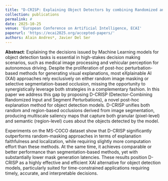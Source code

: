 ```yaml
---
title: "D-CRISP: Explaining Object Detectors by combining Randomized and Segment-based Perturbations"
collection: publications
permalink: #
date: 2025-10-25
venue: 'European Conference on Artificial Intelligence, ECAI'
paperurl: 'https://ecai2025.org/accepted-papers/'
authors: Alain Andres*, Javier Del Ser
---
```

**Abstract**: 
Explaining the decisions issued by Machine Learning models for object detection tasks is essential in high-stakes decision making scenarios, such as medical image processing and vehicular perception for autonomous driving. Despite the proliferation of post-hoc perturbation-based methods for generating visual explanations, most eXplainable AI (XAI) approaches rely exclusively on either random image masking or selective segmentation-based occlusion, missing the opportunity to synergistically leverage both strategies in a complementary fashion. In this paper we address this gap by proposing D-CRISP (Detector-Combining Randomized Input and Segment Perturbations), a novel post-hoc explanation method for object detection models. D-CRISP unifies both random and region-based occlusions derived from image segmentation, producing multiscale saliency maps that capture both granular (pixel-level) and semantic (region-level) cues about the objects detected by the model. 

Experiments on the MS-COCO dataset show that D-CRISP significantly outperforms random-masking approaches in terms of explanation faithfulness and localization, while requiring slightly more computation effort than these methods. At the same time, it achieves comparable or better performance than segmentation-based methods, yet with substantially lower mask generation latencies. These results position D-CRISP as a highly effective and efficient XAI alternative for object detection models, particularly suited for time-constrained applications requiring timely, accurate, and interpretable decisions.